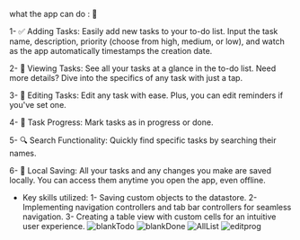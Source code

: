what the app can do : 🚀
 
 1- ✅ Adding Tasks: Easily add new tasks to your to-do list. Input the task name, description, priority (choose from high, medium, or low), and watch as the app automatically timestamps the creation date.

 2- 📝 Viewing Tasks: See all your tasks at a glance in the to-do list. Need more details? Dive into the specifics of any task with just a tap.

 3- 🔄 Editing Tasks: Edit any task with ease. Plus, you can edit reminders if you've set one.

 4- 🚧 Task Progress: Mark tasks as in progress or done. 

 5- 🔍 Search Functionality: Quickly find specific tasks by searching their names. 

 6- 💾 Local Saving: All your tasks and any changes you make are saved locally. You can access them anytime you open the app, even offline.

- Key skills utilized:
1- Saving custom objects to the datastore.
2- Implementing navigation controllers and tab bar controllers for seamless navigation.
3- Creating a table view with custom cells for an intuitive user experience.
  ![blankTodo](https://github.com/raneemashraf/ToDoApp/assets/56923695/eeb714ec-cfc2-4b9d-b365-62511038b1b8)
![blankDone](https://github.com/raneemashraf/ToDoApp/assets/56923695/dddd4984-9415-42ff-b404-abb1f8bc41f4)
![AllList](https://github.com/raneemashraf/ToDoApp/assets/56923695/039a8d6c-82e2-4942-b902-7a5030c3b675)
![editprog](https://github.com/raneemashraf/ToDoApp/assets/56923695/f26ce7cb-77f7-47f0-8f18-92fb3e3bfe97)

